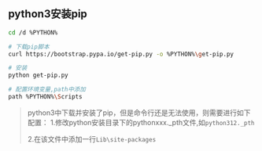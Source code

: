 ## python3安装pip

```sh
cd /d %PYTHON%

# 下载pip脚本
curl https://bootstrap.pypa.io/get-pip.py -o %PYTHON%\get-pip.py

# 安装
python get-pip.py

# 配置环境变量,path中添加
path %PYTHON%\Scripts
```

> python3中下载并安装了pip，但是命令行还是无法使用，则需要进行如下配置：
> 1.修改python安装目录下的pythonxxx._pth文件,如`python312._pth`
>
> 2.在该文件中添加一行`Lib\site-packages`

